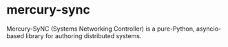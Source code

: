 # mercury-sync

Mercury-SyNC (Systems Networking Controller) is a pure-Python, asyncio-based library for authoring distributed systems.
